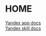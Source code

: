 # HOME

[Yandex app docs](https://yandex.ru/dev/dialogs/smart-home/doc/concepts/platform-protocol.html)  
[Yandex skill docs](https://cloud.yandex.ru/docs/functions/tutorials/alice-skill)  
